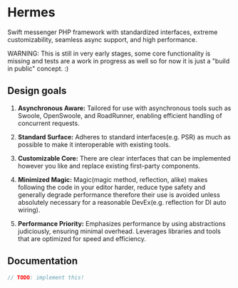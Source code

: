 # Hermes

Swift messenger PHP framework with standardized interfaces, extreme customizability,
seamless async support, and high performance.

WARNING: This is still in very early stages, some core functionality is missing and
tests are a work in progress as well so for now it is just a "build in public" concept. :)

## Design goals

1. __Asynchronous Aware:__
Tailored for use with asynchronous tools such as Swoole, OpenSwoole, and RoadRunner,
enabling efficient handling of concurrent requests.

2. __Standard Surface:__
Adheres to standard interfaces(e.g. PSR) as much as possible to make it interoperable
with existing tools.

3. __Customizable Core:__
There are clear interfaces that can be implemented however you like and replace
existing first-party components.

4. __Minimized Magic:__
Magic(magic method, reflection, alike) makes following the code in your editor harder,
reduce type safety and generally degrade performance therefore their use is avoided
unless absolutely necessary for a reasonable DevEx(e.g. reflection for DI auto wiring).

5. __Performance Priority:__
Emphasizes performance by using abstractions judiciously, ensuring minimal overhead.
Leverages libraries and tools that are optimized for speed and efficiency.

## Documentation

```php
// TODO: implement this!
```
